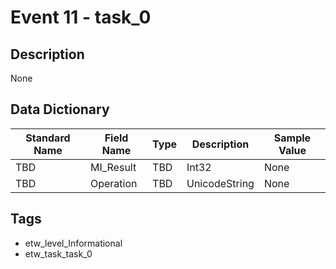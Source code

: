 # Event 11 - task_0

## Description
None

## Data Dictionary
|Standard Name|Field Name|Type|Description|Sample Value|
|---|---|---|---|---|
|TBD|MI_Result|TBD|Int32|None|None|
|TBD|Operation|TBD|UnicodeString|None|None|

## Tags
* etw_level_Informational
* etw_task_task_0